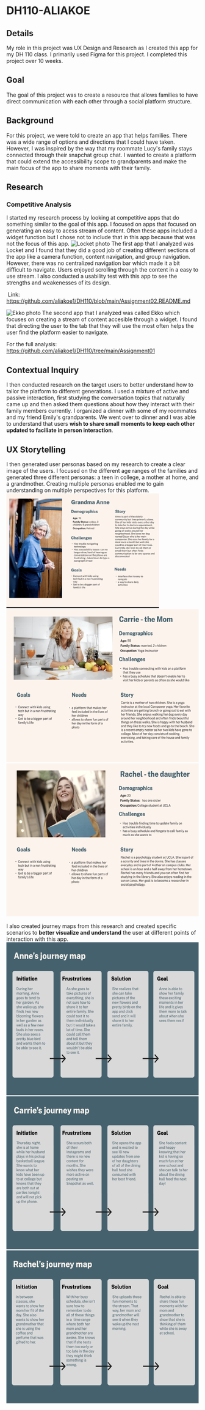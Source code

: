 # DH110-ALIAKOE

## Details 
My role in this project was UX Design and Research as I created this app for my DH 110 class. I primarily used Figma for this project. I completed this project over 10 weeks. 

## Goal
The goal of this project was to create a resource that allows families to have direct communication with each other through a social platform structure. 

## Background 
For this project, we were told to create an app that helps families. There was a wide range of options and directions that I could have taken. However, I was inspired by the way that my roommate Lucy's family stays connected through their snapchat group chat. I wanted to create a platform that could extend the accessibility scope to grandparents and make the main focus of the app to share moments with their family. 

## Research 
### Competitive Analysis 
I started my research process by looking at competitive apps that do something similar to the goal of this app. I focused on apps that focused on generating an easy to acess stream of content. Often these apps included a widget function but I chose not to include that in this app because that was not the focus of this app. 
![Locket photo]()
The first app that I analyzed was Locket and I found that they did a good job of creating different sections of the app like a camera function, content navigation, and group navigation. However, there was no centralized navigation bar which made it a bit difficult to navigate. Users enjoyed scrolling through the content in a easy to use stream. I also conducted a usability test with this app to see the strengths and weakenesses of its design. 

![]()
Link: https://github.com/aliakoe1/DH110/blob/main/Assignment02.README.md

![Ekko photo]() 
The second app that I analyzed was called Ekko which focuses on creating a stream of content accesible through a widget. I found that directing the user to the tab that they will use the most often helps the user find the platform easier to navigate. 

For the full analysis: https://github.com/aliakoe1/DH110/tree/main/Assignment01

## Contextual Inquiry 
I then conducted research on the target users to better understand how to tailor the platform to different generations. I used a mixture of active and passive interaction, first studying the conversation topics that naturally came up and then asked them questions about how they interact with their family members currently. I organized a dinner with some of my roommates and my friend Emily's grandparents. We went over to dinner and I was able to understand that users <b> wish to share small moments to keep each other updated to faciliate in person interaction</b>. 

## UX Storytelling 
I then generated user personas based on my research to create a clear image of the users. I focused on the different age ranges of the families and generated three different personas: a teen in college, a mother at home, and a grandmother. Creating multiple personas enabled me to gain understanding on multiple perspectives for this platform. 
<img src = "https://github.com/aliakoe1/DH110/blob/main/user%20scenarios/anneabout.png" width = "400" height = "300"> 
<img src = "https://github.com/aliakoe1/DH110/blob/main/user%20scenarios/carrieabout.png" width = "600" height = "400"> 
<img src = "https://github.com/aliakoe1/DH110/blob/main/user%20scenarios/rachelabout.png" width = "600" height = "400"> 

I also created journey maps from this research and created specific scenarios to <b> better visualize and understand</b> the user at different points of interaction with this app. 
<img src = "https://github.com/aliakoe1/DH110/blob/main/user%20scenarios/annejourney.png" width = "600" height = "400"> 
<img src = "https://github.com/aliakoe1/DH110/blob/main/user%20scenarios/carriejourney.png" width = "600" height = "400"> 
<img src = "https://github.com/aliakoe1/DH110/blob/main/user%20scenarios/racheljourney.png" width = "600" height = "400"> 

